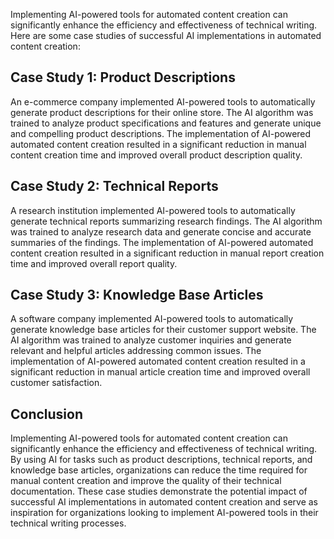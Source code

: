 

Implementing AI-powered tools for automated content creation can significantly enhance the efficiency and effectiveness of technical writing. Here are some case studies of successful AI implementations in automated content creation:

Case Study 1: Product Descriptions
----------------------------------

An e-commerce company implemented AI-powered tools to automatically generate product descriptions for their online store. The AI algorithm was trained to analyze product specifications and features and generate unique and compelling product descriptions. The implementation of AI-powered automated content creation resulted in a significant reduction in manual content creation time and improved overall product description quality.

Case Study 2: Technical Reports
-------------------------------

A research institution implemented AI-powered tools to automatically generate technical reports summarizing research findings. The AI algorithm was trained to analyze research data and generate concise and accurate summaries of the findings. The implementation of AI-powered automated content creation resulted in a significant reduction in manual report creation time and improved overall report quality.

Case Study 3: Knowledge Base Articles
-------------------------------------

A software company implemented AI-powered tools to automatically generate knowledge base articles for their customer support website. The AI algorithm was trained to analyze customer inquiries and generate relevant and helpful articles addressing common issues. The implementation of AI-powered automated content creation resulted in a significant reduction in manual article creation time and improved overall customer satisfaction.

Conclusion
----------

Implementing AI-powered tools for automated content creation can significantly enhance the efficiency and effectiveness of technical writing. By using AI for tasks such as product descriptions, technical reports, and knowledge base articles, organizations can reduce the time required for manual content creation and improve the quality of their technical documentation. These case studies demonstrate the potential impact of successful AI implementations in automated content creation and serve as inspiration for organizations looking to implement AI-powered tools in their technical writing processes.

